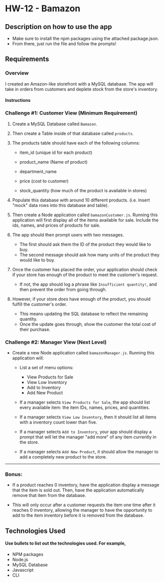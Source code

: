 # HW-12 - Bamazon

## Description on how to use the app

* Make sure to install the npm packages using the attached package.json.
* From there, just run the file and follow the prompts!

## Requirements

### Overview

I created an Amazon-like storefront with a MySQL database. The app will take in orders from customers and deplete stock from the store's inventory.

#### Instructions

### Challenge #1: Customer View (Minimum Requirement)

1. Create a MySQL Database called `Bamazon`.

2. Then create a Table inside of that database called `products`.

3. The products table should have each of the following columns:

   * item_id (unique id for each product)

   * product_name (Name of product)

   * department_name

   * price (cost to customer)

   * stock_quantity (how much of the product is available in stores)

4. Populate this database with around 10 different products. (i.e. Insert "mock" data rows into this database and table).

5. Then create a Node application called `bamazonCustomer.js`. Running this application will first display all of the items available for sale. Include the ids, names, and prices of products for sale.

6. The app should then prompt users with two messages.

   * The first should ask them the ID of the product they would like to buy.
   * The second message should ask how many units of the product they would like to buy.

7. Once the customer has placed the order, your application should check if your store has enough of the product to meet the customer's request.

   * If not, the app should log a phrase like `Insufficient quantity!`, and then prevent the order from going through.

8. However, if your store _does_ have enough of the product, you should fulfill the customer's order.
   * This means updating the SQL database to reflect the remaining quantity.
   * Once the update goes through, show the customer the total cost of their purchase.


### Challenge #2: Manager View (Next Level)

* Create a new Node application called `bamazonManager.js`. Running this application will:

  * List a set of menu options:

    * View Products for Sale
    * View Low Inventory
    * Add to Inventory
    * Add New Product

  * If a manager selects `View Products for Sale`, the app should list every available item: the item IDs, names, prices, and quantities.

  * If a manager selects `View Low Inventory`, then it should list all items with a inventory count lower than five.

  * If a manager selects `Add to Inventory`, your app should display a prompt that will let the manager "add more" of any item currently in the store.

  * If a manager selects `Add New Product`, it should allow the manager to add a completely new product to the store.

- - -

### Bonus:

* If a product reaches 0 inventory, have the application display a message that the item is sold out. Then, have the application automatically remove that item from the database.

* This will only occur after a customer requests the item one time after it reaches 0 inventory, allowing the manager to have the opportunity to add to the item inventory before it is removed from the database. 

## Technologies Used
#### Use bullets to list out the technologies used. For example,
- NPM packages
- Node.js
- MySQL Database
- Javascript
- CLI
